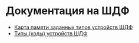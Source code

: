 # Документация на ШДФ

- [Карта памяти заданных типов устройств ШДФ](devices-map.md)
- [Типы (коды) устройств ШДФ](device-types.md)
